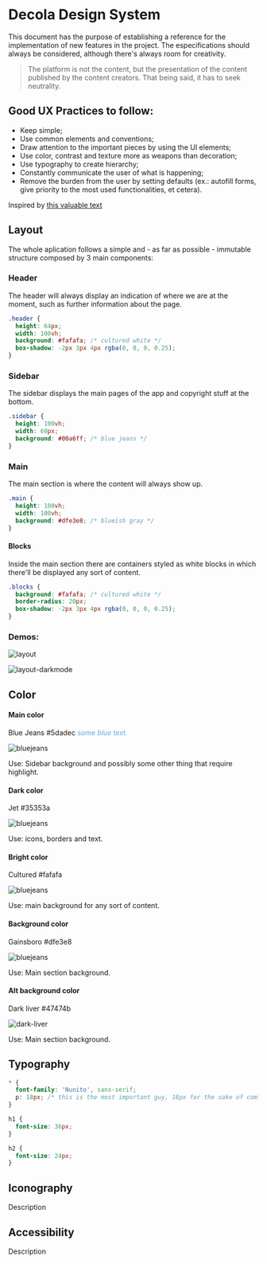 # Decola Design System

This document has the purpose of establishing a reference for the implementation of new features in the project.
The especifications should always be considered, although there's always room for creativity.

> The platform is not the content, but the presentation of the content published by the content creators. That being said, it has to seek neutrality.

## Good UX Practices to follow:

* Keep simple;
* Use common elements and conventions;
* Draw attention to the important pieces by using the UI elements;
* Use color, contrast and texture more as weapons than decoration;
* Use typography to create hierarchy;
* Constantly communicate the user of what is happening;
* Remove the burden from the user by setting defaults (ex.: autofill forms, give priority to the most used functionalities, et cetera).

Inspired by [this valuable text](https://www.usability.gov/what-and-why/user-interface-design.html)

## Layout

The whole aplication follows a simple and - as far as possible - immutable structure composed by 3 main components:

### Header
The header will always display an indication of where we are at the moment, such as further information about the page.

```css
.header {
  height: 64px;
  width: 100vh;
  background: #fafafa; /* cultured white */
  box-shadow: -2px 3px 4px rgba(0, 0, 0, 0.25);
}
```

### Sidebar
The sidebar displays the main pages of the app and copyright stuff at the bottom.

```css
.sidebar {
  height: 100vh;
  width: 60px;
  background: #00a6ff; /* blue jeans */
}
```

### Main
The main section is where the content will always show up. 

```css
.main {
  height: 100vh;
  width: 100vh;
  background: #dfe3e8; /* blueish gray */
}
```
#### Blocks
Inside the main section there are containers styled as white blocks in which there'll be displayed any sort of content.

```css
.blocks {
  background: #fafafa; /* cultured white */
  border-radius: 20px;
  box-shadow: -2px 3px 4px rgba(0, 0, 0, 0.25);
}
```

### Demos: 
![layout](https://github.com/RafaelFrena/myfiles/blob/main/layout.png?raw=true)

![layout-darkmode](https://github.com/RafaelFrena/myfiles/blob/main/layout-darkmode.png?raw=true)

## Color

#### Main color
Blue Jeans #5dadec
<span style="color:#5dadec">some *blue* text</span>

![bluejeans](https://github.com/RafaelFrena/myfiles/blob/main/bluejeans.PNG?raw=true)

Use: Sidebar background and possibly some other thing that require highlight.

#### Dark color
Jet #35353a

![bluejeans](https://github.com/RafaelFrena/myfiles/blob/main/jet.PNG?raw=true)

Use: icons, borders and text.

#### Bright color
Cultured #fafafa

![bluejeans](https://github.com/RafaelFrena/myfiles/blob/main/cultured.PNG?raw=true)

Use: main background for any sort of content.

#### Background color
Gainsboro #dfe3e8

![bluejeans](https://github.com/RafaelFrena/myfiles/blob/main/gainsboro.PNG?raw=true)

Use: Main section background.

#### Alt background color
Dark liver #47474b

![dark-liver](https://github.com/RafaelFrena/myfiles/blob/main/dark-liver.PNG?raw=true)

Use: Main section background.

## Typography

```css
* {
  font-family: 'Nunito', sans-serif;
  p: 18px; /* this is the most important guy, 18px for the sake of comfortable reading */
}

h1 {
  font-size: 36px;
}

h2 {
  font-size: 24px;
}
```

## Iconography

Description

## Accessibility

Description
